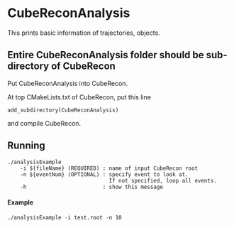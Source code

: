 # CubeReconAnalysis
This prints basic information of trajectories, objects.
## Entire CubeReconAnalysis folder should be sub-directory of CubeRecon 
Put CubeReconAnalysis into CubeRecon.

At top CMakeLists.txt of CubeRecon, put this line

    add_subdirectory(CubeReconAnalysis)
    
and compile CubeRecon.

## Running
    ./analysisExample 
        -i ${fileName} (REQUIRED) : name of input CubeRecon root
        -n ${eventNum} (OPTIONAL) : specify event to look at.
                                    If not specified, loop all events.
        -h                        : show this message

#### Example

    ./analysisExample -i test.root -n 10
